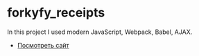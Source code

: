 # forkyfy_receipts
In this project I used modern JavaScript, Webpack, Babel, AJAX.
* [Посмотреть сайт](https://supersurok.github.io/forkyfy_receipts/)
